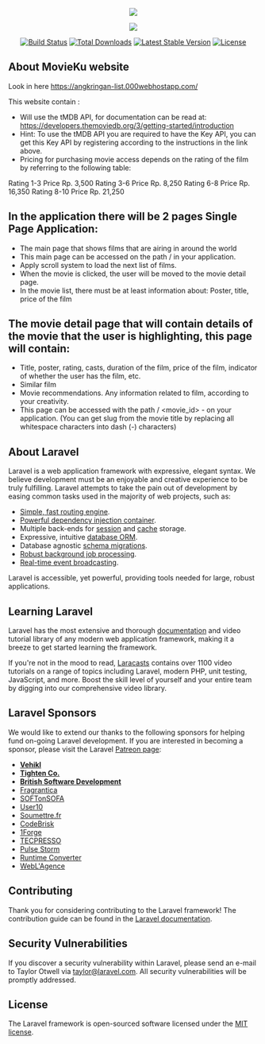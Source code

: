 <p align="center"><img src="https://angkringan-list.000webhostapp.com/assets/img/logo.png"></p>
<p align="center"><img src="https://laravel.com/assets/img/components/logo-laravel.svg"></p>

<p align="center">
<a href="https://travis-ci.org/laravel/framework"><img src="https://travis-ci.org/laravel/framework.svg" alt="Build Status"></a>
<a href="https://packagist.org/packages/laravel/framework"><img src="https://poser.pugx.org/laravel/framework/d/total.svg" alt="Total Downloads"></a>
<a href="https://packagist.org/packages/laravel/framework"><img src="https://poser.pugx.org/laravel/framework/v/stable.svg" alt="Latest Stable Version"></a>
<a href="https://packagist.org/packages/laravel/framework"><img src="https://poser.pugx.org/laravel/framework/license.svg" alt="License"></a>
</p>

## About MovieKu website
Look in here
<a href="https://angkringan-list.000webhostapp.com/">https://angkringan-list.000webhostapp.com/</a>

This website contain :
- Will use the tMDB API, for documentation can be read at:
<a href="https://developers.themoviedb.org/3/getting-started/introduction">https://developers.themoviedb.org/3/getting-started/introduction</a>
- Hint: To use the tMDB API you are required to have the Key API, you can get this Key API by registering according to the instructions in the link above.
- Pricing for purchasing movie access depends on the rating of the film by referring to the following table:

Rating 1-3
Price Rp. 3,500
Rating 3-6
Price Rp. 8,250
Rating 6-8
Price Rp. 16,350
Rating 8-10
Price Rp. 21,250

## In the application there will be 2 pages Single Page Application:
- The main page that shows films that are airing in around the world
- This main page can be accessed on the path / in your application.
- Apply scroll system to load the next list of films.
- When the movie is clicked, the user will be moved to the movie detail page.
- In the movie list, there must be at least information about: Poster, title, price of the film

## The movie detail page that will contain details of the movie that the user is highlighting, this page will contain:
- Title, poster, rating, casts, duration of the film, price of the film, indicator of whether the user has the film, etc.
- Similar film
- Movie recommendations.
 Any information related to film, according to your creativity.
- This page can be accessed with the path / <movie_id> - <slug> on your application. (You can get slug from the movie title by replacing all whitespace characters into dash (-) characters)

## About Laravel

Laravel is a web application framework with expressive, elegant syntax. We believe development must be an enjoyable and creative experience to be truly fulfilling. Laravel attempts to take the pain out of development by easing common tasks used in the majority of web projects, such as:

- [Simple, fast routing engine](https://laravel.com/docs/routing).
- [Powerful dependency injection container](https://laravel.com/docs/container).
- Multiple back-ends for [session](https://laravel.com/docs/session) and [cache](https://laravel.com/docs/cache) storage.
- Expressive, intuitive [database ORM](https://laravel.com/docs/eloquent).
- Database agnostic [schema migrations](https://laravel.com/docs/migrations).
- [Robust background job processing](https://laravel.com/docs/queues).
- [Real-time event broadcasting](https://laravel.com/docs/broadcasting).

Laravel is accessible, yet powerful, providing tools needed for large, robust applications.

## Learning Laravel

Laravel has the most extensive and thorough [documentation](https://laravel.com/docs) and video tutorial library of any modern web application framework, making it a breeze to get started learning the framework.

If you're not in the mood to read, [Laracasts](https://laracasts.com) contains over 1100 video tutorials on a range of topics including Laravel, modern PHP, unit testing, JavaScript, and more. Boost the skill level of yourself and your entire team by digging into our comprehensive video library.

## Laravel Sponsors

We would like to extend our thanks to the following sponsors for helping fund on-going Laravel development. If you are interested in becoming a sponsor, please visit the Laravel [Patreon page](https://patreon.com/taylorotwell):

- **[Vehikl](https://vehikl.com/)**
- **[Tighten Co.](https://tighten.co)**
- **[British Software Development](https://www.britishsoftware.co)**
- [Fragrantica](https://www.fragrantica.com)
- [SOFTonSOFA](https://softonsofa.com/)
- [User10](https://user10.com)
- [Soumettre.fr](https://soumettre.fr/)
- [CodeBrisk](https://codebrisk.com)
- [1Forge](https://1forge.com)
- [TECPRESSO](https://tecpresso.co.jp/)
- [Pulse Storm](http://www.pulsestorm.net/)
- [Runtime Converter](http://runtimeconverter.com/)
- [WebL'Agence](https://weblagence.com/)

## Contributing

Thank you for considering contributing to the Laravel framework! The contribution guide can be found in the [Laravel documentation](https://laravel.com/docs/contributions).

## Security Vulnerabilities

If you discover a security vulnerability within Laravel, please send an e-mail to Taylor Otwell via [taylor@laravel.com](mailto:taylor@laravel.com). All security vulnerabilities will be promptly addressed.

## License

The Laravel framework is open-sourced software licensed under the [MIT license](https://opensource.org/licenses/MIT).
